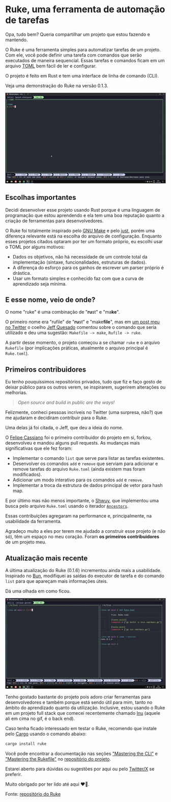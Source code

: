 # Ruke, uma ferramenta de automação de tarefas

Opa, tudo bem? Queria compartilhar um projeto que estou fazendo e mantendo.

O Ruke é uma ferramenta simples para automatizar tarefas de um projeto. Com ele, você pode definir uma tarefa com comandos que serão executados de maneira sequencial. Essas tarefas e comandos ficam em um arquivo [TOML](https://toml.io/en/) bem fácil de ler e configurar.

O projeto é feito em Rust e tem uma interface de linha de comando (CLI).

Veja uma demonstração do Ruke na versão 0.1.3.

![Demonstração do ruke, mostrando a interface e executando algumas tarefas.](../gifs/2024-05-05-demo-ruke-1.gif)

## Escolhas importantes

Decidi desenvolver esse projeto usando Rust porque é uma linguagem de programação que estou aprendendo e ela tem uma boa reputação quanto a criação de ferramentas para desenvolvedores.

O Ruke foi totalmente inspirado pelo [GNU Make](https://www.gnu.org/software/make/) e pelo [just](https://github.com/casey/just), porém uma diferença relevante está na escolha do arquivo de configuração. Enquanto esses projetos citados optaram por ter um formato próprio, eu escolhi usar o TOML por alguns motivos:

- Dados os objetivos, não há necessidade de um controle total da implementação (sintaxe, funcionalidades, estruturas de dados).
- A diferença do esforço para os ganhos de escrever um parser próprio é drástica.
- Usar um formato simples e conhecido faz com que a curva de aprendizado seja mínima.

## E esse nome, veio de onde?

O nome "ruke" é uma combinação de "**ru**st" e "ma**ke**".

O primeiro nome era "rufile" de "**ru**st" e "make**file**", mas em [um post meu no Twitter](https://twitter.com/rkauefraga/status/1778574809384833043) o coelho [Jeff Quesado](https://twitter.com/JeffQuesado) comentou sobre o comando que seria utilizado e deu uma sugestão: `Makefile -> make`, `Rufile -> ruke`.

A partir desse momento, o projeto começou a se chamar `ruke` e o arquivo `Rukefile` (por implicações práticas, atualmente o arquivo principal é `Ruke.toml`).

## Primeiros contribuidores

Eu tenho pouquíssimos repositórios privados, tudo que fiz e faço gosto de deixar público para os outros verem, se inspirarem, sugerirem alterações ou melhorias.

> _Open source and build in public are the ways!_

Felizmente, conheci pessoas incríveis no Twitter (uma surpresa, não?) que me ajudaram e decidiram contribuir para o Ruke.

Uma delas já foi citada, o Jeff, que deu a ideia do nome.

O [Felipe Cassiano](https://twitter.com/fodasecassiano) foi o primeiro contribuidor do projeto em si, forkou, desenvolveu e mandou alguns pull requests. As mudanças mais significativas que ele fez foram:

- Implementar o comando `list` que serve para listar as tarefas existentes.
- Desenvolver os comandos `add` e `remove` que serviam para adicionar e remove tarefas do arquivo `Ruke.toml` (ainda existem mas foram modificados).
- Adicionar um modo interativo para os comandos `add` e `remove`.
- Implementar a troca da estrutura de dados principal de vetor para hash map.

E por último mas não menos importante, o [Shwuy](https://twitter.com/shwuydev), que implementou uma busca pelo arquivo `Ruke.toml` usando o iterador [`Ancestors`](https://doc.rust-lang.org/std/path/struct.Ancestors.html).

Essas contribuições agregaram na performance e, principalmente, na usabilidade da ferramenta.

Agradeço muito a eles por terem me ajudado a construir esse projeto (e não só), têm um espaço no meu coração. Foram **os primeiros contribuidores** de um projeto meu.

## Atualização mais recente

A última atualização do Ruke (0.1.6) incrementou ainda mais a usabilidade. Inspirado no [Bun](https://bun.sh/), modifiquei as saídas do executor de tarefa e do comando `list` para que apareçam mais informações úteis.

Dá uma olhada em como ficou.

![Demonstração das alterações mais recentes do Ruke, baseadas nas saídas do Bun.](../gifs/2024-05-05-demo-ruke-2.gif)

Tenho gostado bastante do projeto pois adoro criar ferramentas para desenvolvedores e também porque está sendo útil para mim, tanto no âmbito do aprendizado quanto da utilização. Inclusive, estou usando o Ruke em um projeto full stack que comecei recentemente chamado [Inu](https://github.com/kauefraga/inus) (aquele ali em cima no gif, é o back end).

Caso tenha ficado interessado em testar o Ruke, recomendo que instale pelo [Cargo](https://doc.rust-lang.org/cargo/) usando o comando abaixo:

```bash
cargo install ruke
```

Você pode encontrar a documentação nas seções ["Mastering the CLI"](https://github.com/kauefraga/ruke?tab=readme-ov-file#mastering-the-cli) e ["Mastering the Rukefile"](https://github.com/kauefraga/ruke?tab=readme-ov-file#mastering-the-rukefile) no [repositório do projeto](https://github.com/kauefraga/ruke).

Estarei aberto para dúvidas ou sugestões por aqui ou pelo [Twitter/X](https://twitter.com/rkauefraga) se preferir.

Muito obrigado por ter lido até aqui ❤🦀.

Fonte: [repositório do Ruke](https://github.com/kauefraga/ruke)

